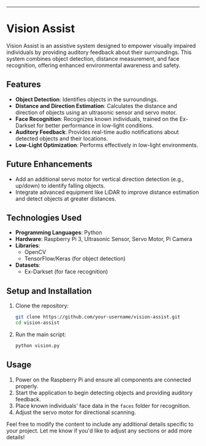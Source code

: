 
---

# Vision Assist

Vision Assist is an assistive system designed to empower visually impaired individuals by providing auditory feedback about their surroundings. This system combines object detection, distance measurement, and face recognition, offering enhanced environmental awareness and safety.

## Features

- **Object Detection**: Identifies objects in the surroundings.
- **Distance and Direction Estimation**: Calculates the distance and direction of objects using an ultrasonic sensor and servo motor.
- **Face Recognition**: Recognizes known individuals, trained on the Ex-Darkset for better performance in low-light conditions.
- **Auditory Feedback**: Provides real-time audio notifications about detected objects and their locations.
- **Low-Light Optimization**: Performs effectively in low-light environments.

## Future Enhancements

- Add an additional servo motor for vertical direction detection (e.g., up/down) to identify falling objects.
- Integrate advanced equipment like LiDAR to improve distance estimation and detect objects at greater distances.

## Technologies Used

- **Programming Languages**: Python
- **Hardware**: Raspberry Pi 3, Ultrasonic Sensor, Servo Motor, Pi Camera
- **Libraries**:
  - OpenCV
  - TensorFlow/Keras (for object detection)
- **Datasets**:
  - Ex-Darkset (for face recognition)

## Setup and Installation

1. Clone the repository:
   ```bash
   git clone https://github.com/your-username/vision-assist.git
   cd vision-assist
   ```

2. Run the main script:
   ```bash
   python vision.py
   ```

## Usage

1. Power on the Raspberry Pi and ensure all components are connected properly.
2. Start the application to begin detecting objects and providing auditory feedback.
3. Place known individuals' face data in the `faces` folder for recognition.
4. Adjust the servo motor for directional scanning.






Feel free to modify the content to include any additional details specific to your project. Let me know if you'd like to adjust any sections or add more details!

